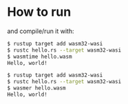 # How to run 

and compile/run it with:

```sh
$ rustup target add wasm32-wasi
$ rustc hello.rs --target wasm32-wasi
$ wasmtime hello.wasm
Hello, world!
```

```sh
$ rustup target add wasm32-wasi
$ rustc hello.rs --target wasm32-wasi
$ wasmer hello.wasm
Hello, world!
```
 